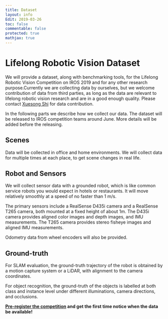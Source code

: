 ```yaml
---
title: Dataset
layout: info
Edit: 2019-03-26
toc: false
commentable: false
protected: true
mathjax: true
---
```

# Lifelong Robotic Vision Dataset

We will provide a dataset, along with benchmarking tools, for the Lifelong Robotic Vision Competition on IROS 2019 and for any other research purpose.Currently we are collecting data by ourselves, but we welcome contribution of data from third parties, as long as the data are relevant to lifelong robotic vision research and are in a good enough quality. Please contact [Xuesong Shi](mailto:xuesong.shi@intel.com) for data contribution.

In the following parts we describe how we collect our data. The dataset will be released to IROS competition teams around June. More details will be added before the releasing.

## Scenes

Data will be collected in office and home environments. We will collect data for multiple times at each place, to get scene changes in real life.

## Robot and Sensors

We will collect sensor data with a grounded robot, which is like common service robots you would expect in hotels or restaurants. It will move relatively smoothly at a speed of no faster than 1 m/s.

The primary sensors include a RealSense D435i camera and a RealSense T265 camera, both mounted at a fixed height of about 1m. The D435i camera provides aligned color images and depth images, and IMU measurements. The T265 camera provides stereo fisheye images and aligned IMU measurements.

Odometry data from wheel encoders will also be provided.

## Ground-truth

For SLAM evaluation, the ground-truth trajectory of the robot is obtained by a motion capture system or a LiDAR, with alignment to the camera coordinates.

For object recognition, the ground-truth of the objects is labelled at both class and instance level under different illuminations, camera directions, and occlusions.

**[Pre-register the competition](mailto:xuesong.shi@intel.com?subject=Pre-register%20for%20Lifelong%20Robotic%20Vision%20Competition&Body=Dear%20Organizers,%0D%0A) and get the first time notice when the data be available!**
